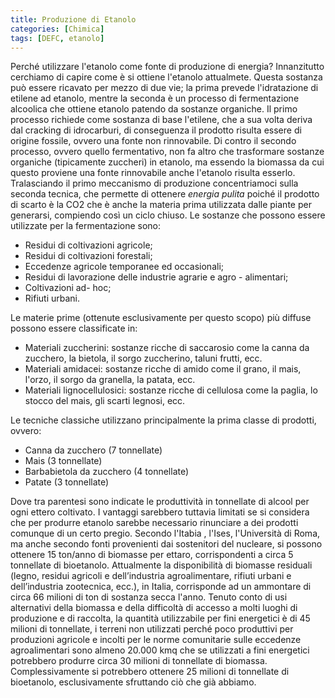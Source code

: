 ```yaml
---
title: Produzione di Etanolo
categories: [Chimica]
tags: [DEFC, etanolo]
---
```

Perch&eacute; utilizzare l'etanolo come fonte di produzione di energia? Innanzitutto cerchiamo di capire come &egrave; si ottiene l'etanolo attualmete. Questa sostanza pu&ograve; essere ricavato per mezzo di due vie; la prima prevede l'idratazione di etilene ad etanolo, mentre la seconda &egrave; un processo di fermentazione alcoolica che ottiene etanolo patendo da sostanze organiche.<!--break-->
Il primo processo richiede come sostanza di base l'etilene, che a sua volta deriva dal cracking di idrocarburi, di conseguenza il prodotto risulta essere di origine fossile, ovvero una fonte non rinnovabile.
Di contro il secondo processo, ovvero quello fermentativo, non fa altro che trasformare sostanze organiche (tipicamente zuccheri) in etanolo, ma essendo la biomassa da cui questo proviene una fonte rinnovabile anche l'etanolo risulta esserlo.
Tralasciando il primo meccanismo di produzione concentriamoci sulla seconda tecnica, che permette di ottenere _energia pulita_ poich&eacute; il prodotto di scarto &egrave; la CO2 che &egrave; anche la materia prima utilizzata dalle piante per generarsi, compiendo cos&igrave; un ciclo chiuso.
Le sostanze che possono essere utilizzate per la fermentazione sono:

 * Residui di coltivazioni agricole;
 * Residui di coltivazioni forestali;
 * Eccedenze agricole temporanee ed occasionali;
 * Residui di lavorazione delle industrie agrarie e agro - alimentari;
 * Coltivazioni ad- hoc;
 * Rifiuti urbani.

Le materie prime (ottenute esclusivamente per questo scopo) pi&ugrave; diffuse possono essere classificate in:

 * Materiali zuccherini: sostanze ricche di saccarosio come la canna da zucchero, la bietola, il sorgo zuccherino, taluni frutti, ecc.
 * Materiali amidacei: sostanze ricche di amido come il grano, il mais, l'orzo, il sorgo da granella, la patata, ecc.
 * Materiali lignocellulosici: sostanze ricche di cellulosa come la paglia, lo stocco del mais, gli scarti legnosi, ecc.

Le tecniche classiche utilizzano principalmente la prima classe di prodotti, ovvero:

 * Canna da zucchero (7 tonnellate)
 * Mais (3 tonnellate)
 * Barbabietola da zucchero (4 tonnellate)
 * Patate (3 tonnellate)

Dove tra parentesi sono indicate le produttivit&agrave; in tonnellate di alcool per ogni ettero coltivato. I vantaggi sarebbero tuttavia limitati se si considera che per produrre etanolo sarebbe necessario rinunciare a dei prodotti comunque di un certo pregio.
Secondo l'Itabia , l'Ises, l'Universit&agrave; di Roma, ma anche secondo fonti provenienti dai sostenitori del nucleare, si possono ottenere 15 ton/anno di biomasse per ettaro, corrispondenti a circa 5 tonnellate di bioetanolo.
Attualmente la disponibilit&agrave; di biomasse residuali (legno, residui agricoli e dell’industria agroalimentare, rifiuti urbani e dell’industria zootecnica, ecc.), in Italia, corrisponde ad un ammontare di circa 66 milioni di ton di sostanza secca l'anno.
Tenuto conto di usi alternativi della biomassa e della difficolt&agrave; di accesso a molti luoghi di produzione e di raccolta, la quantit&agrave; utilizzabile per fini energetici &egrave; di 45 milioni di tonnellate, i terreni non utilizzati perch&eacute; poco produttivi per produzioni agricole e incolti per le norme comunitarie sulle eccedenze agroalimentari sono almeno 20.000 kmq che se utilizzati a fini energetici potrebbero produrre circa 30 milioni di tonnellate di biomassa. Complessivamente si potrebbero ottenere 25 milioni di tonnellate di bioetanolo, esclusivamente sfruttando ci&ograve; che gi&agrave; abbiamo.